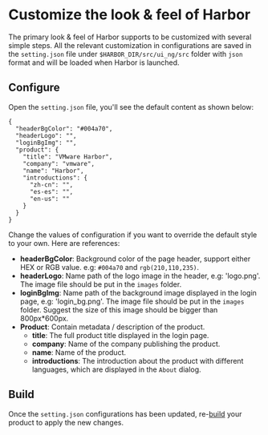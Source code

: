 # Customize the look & feel of Harbor

The primary look & feel of Harbor supports to be customized with several simple steps. All the relevant customization in configurations are saved in the `setting.json` file under `$HARBOR_DIR/src/ui_ng/src` folder with `json` format and will be loaded when Harbor is launched. 

## Configure
Open the `setting.json` file, you'll see the default content as shown below:

```
{
  "headerBgColor": "#004a70",
  "headerLogo": "",
  "loginBgImg": "",
  "product": {
    "title": "VMware Harbor",
    "company": "vmware",
    "name": "Harbor",
    "introductions": {
      "zh-cn": "",
      "es-es": "",
      "en-us": ""
    }
  }
}
```

Change the values of configuration if you want to override the default style to your own. Here are references:

* **headerBgColor**: Background color of the page header, support either HEX or RGB value. e.g: `#004a70` and `rgb(210,110,235)`.
* **headerLogo**: Name path of the logo image in the header, e.g: 'logo.png'. The image file should be put in the `images` folder.
* **loginBgImg**: Name path of the background image displayed in the login page, e.g: 'login_bg.png'. The image file should be put in the `images` folder. Suggest the size of this image should be bigger than 800px*600px.
* **Product**: Contain metadata / description of the product.
  - **title**: The full product title displayed in the login page.
  - **company**: Name of the company publishing the product.
  - **name**: Name of the product.
  - **introductions**: The introduction about the product with different languages, which are displayed in the `About` dialog.

## Build

Once the `setting.json` configurations has been updated, re-[build](#configure) your product to apply the new changes.